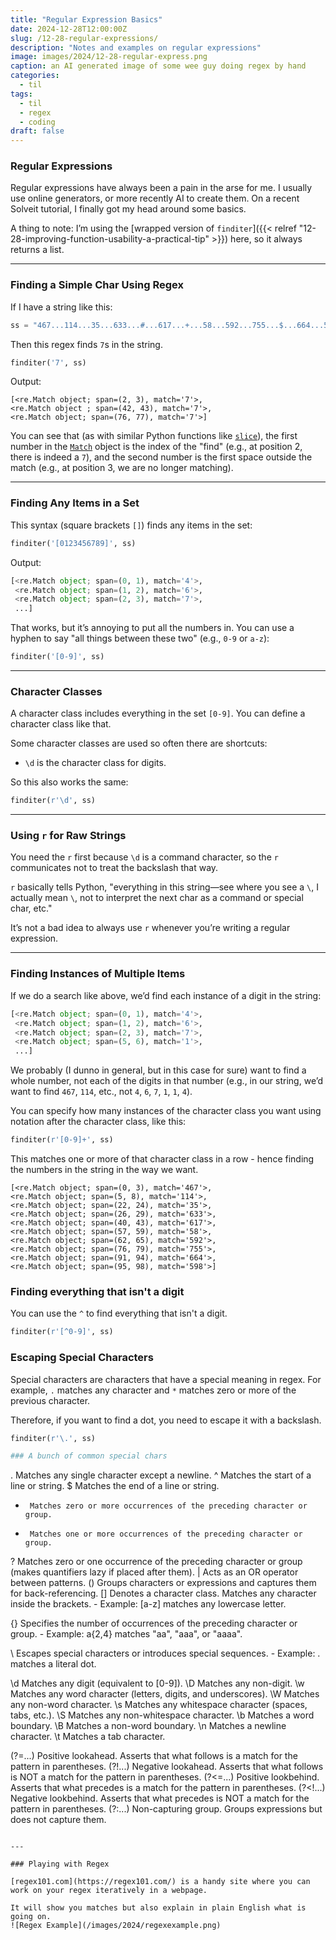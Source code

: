 ```yaml
---
title: "Regular Expression Basics"
date: 2024-12-28T12:00:00Z
slug: /12-28-regular-expressions/
description: "Notes and examples on regular expressions"
image: images/2024/12-28-regular-express.png
caption: an AI generated image of some wee guy doing regex by hand
categories:
  - til
tags:
  - til
  - regex
  - coding
draft: false
---
```


### **Regular Expressions**

Regular expressions have always been a pain in the arse for me. I usually use online generators, or more recently AI to create them.  On a recent Solveit tutorial, I finally got my head around some basics. 

A thing to note: I’m using the [wrapped version of `finditer`]({{< relref "12-28-improving-function-usability-a-practical-tip" >}}) here, so it always returns a list.

---

### Finding a Simple Char Using Regex  

If I have a string like this:  

```python
ss = "467...114...35...633...#...617...+...58...592...755...$...664...598."
```  

Then this regex finds `7`s in the string.
```python
finditer('7', ss)
```
Output:
```
[<re.Match object; span=(2, 3), match='7'>,
<re.Match object ; span=(42, 43), match='7'>,
<re.Match object; span=(76, 77), match='7'>]
```

You can see that (as with similar Python functions like [`slice`](https://docs.python.org/3/library/functions.html#slice)), the first number in the [`Match`](https://docs.python.org/3/library/re.html#re.Match) object is the index of the "find" (e.g., at position 2, there is indeed a `7`), and the second number is the first space outside the match (e.g., at position 3, we are no longer matching).

---

### Finding Any Items in a Set  

This syntax (square brackets `[]`) finds any items in the set:  

```python
finditer('[0123456789]', ss)
```  

Output:  

```python
[<re.Match object; span=(0, 1), match='4'>,
 <re.Match object; span=(1, 2), match='6'>,
 <re.Match object; span=(2, 3), match='7'>,
 ...]
```  

That works, but it’s annoying to put all the numbers in. You can use a hyphen to say "all things between these two" (e.g., `0-9` or `a-z`):  

```python
finditer('[0-9]', ss)
```  

---

### Character Classes  

A character class includes everything in the set `[0-9]`. You can define a character class like that.  

Some character classes are used so often there are shortcuts:  

- `\d` is the character class for digits.  

So this also works the same:  

```python
finditer(r'\d', ss)
```  

---

### Using `r` for Raw Strings  

You need the `r` first because `\d` is a command character, so the `r` communicates not to treat the backslash that way.  

`r` basically tells Python, "everything in this string—see where you see a `\`, I actually mean `\`, not to interpret the next char as a command or special char, etc."  

It’s not a bad idea to always use `r` whenever you’re writing a regular expression.

---

### Finding Instances of Multiple Items  

If we do a search like above, we’d find each instance of a digit in the string:  

```python
[<re.Match object; span=(0, 1), match='4'>,
 <re.Match object; span=(1, 2), match='6'>,
 <re.Match object; span=(2, 3), match='7'>,
 <re.Match object; span=(5, 6), match='1'>,
 ...]
```  

We probably (I dunno in general, but in this case for sure) want to find a whole number, not each of the digits in that number (e.g., in our string, we’d want to find `467`, `114`, etc., not `4`, `6`, `7`, `1`, `1`, `4`).  

You can specify how many instances of the character class you want using notation after the character class, like this:  

```python
finditer(r'[0-9]+', ss)
```  

This matches one or more of that character class in a row - hence finding the numbers in the string in the way we want. 

```
[<re.Match object; span=(0, 3), match='467'>,
<re.Match object; span=(5, 8), match='114'>,
<re.Match object; span=(22, 24), match='35'>,
<re.Match object; span=(26, 29), match='633'>,
<re.Match object; span=(40, 43), match='617'>,
<re.Match object; span=(57, 59), match='58'>,
<re.Match object; span=(62, 65), match='592'>,
<re.Match object; span=(76, 79), match='755'>,
<re.Match object; span=(91, 94), match='664'>,
<re.Match object; span=(95, 98), match='598'>] 
```

### Finding everything that isn't a digit

You can use the `^` to find everything that isn't a digit.

```python
finditer(r'[^0-9]', ss)
```

### Escaping Special Characters

Special characters are characters that have a special meaning in regex. For example, `.` matches any character and `*` matches zero or more of the previous character. 

Therefore, if you want to find a dot, you need to escape it with a backslash.
```python
finditer(r'\.', ss)

### A bunch of common special chars
```
.      Matches any single character except a newline.
^      Matches the start of a line or string.
$      Matches the end of a line or string.
*      Matches zero or more occurrences of the preceding character or group.
+      Matches one or more occurrences of the preceding character or group.
?      Matches zero or one occurrence of the preceding character or group (makes quantifiers lazy if placed after them).
|      Acts as an OR operator between patterns.
()     Groups characters or expressions and captures them for back-referencing.
[]     Denotes a character class. Matches any character inside the brackets.
       - Example: [a-z] matches any lowercase letter.

{}     Specifies the number of occurrences of the preceding character or group.
       - Example: a{2,4} matches "aa", "aaa", or "aaaa".

\      Escapes special characters or introduces special sequences.
       - Example: \. matches a literal dot.

\d     Matches any digit (equivalent to [0-9]).
\D     Matches any non-digit.
\w     Matches any word character (letters, digits, and underscores).
\W     Matches any non-word character.
\s     Matches any whitespace character (spaces, tabs, etc.).
\S     Matches any non-whitespace character.
\b     Matches a word boundary.
\B     Matches a non-word boundary.
\n     Matches a newline character.
\t     Matches a tab character.

(?=...) Positive lookahead. Asserts that what follows is a match for the pattern in parentheses.
(?!...) Negative lookahead. Asserts that what follows is NOT a match for the pattern in parentheses.
(?<=...) Positive lookbehind. Asserts that what precedes is a match for the pattern in parentheses.
(?<!...) Negative lookbehind. Asserts that what precedes is NOT a match for the pattern in parentheses.
(?:...) Non-capturing group. Groups expressions but does not capture them.
```

---

### Playing with Regex  

[regex101.com](https://regex101.com/) is a handy site where you can work on your regex iteratively in a webpage.  

It will show you matches but also explain in plain English what is going on.  
![Regex Example](/images/2024/regexexample.png)
